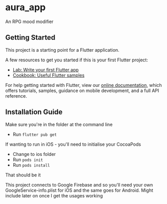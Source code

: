 # aura_app

An RPG mood modifier

## Getting Started

This project is a starting point for a Flutter application.

A few resources to get you started if this is your first Flutter project:

- [Lab: Write your first Flutter app](https://flutter.dev/docs/get-started/codelab)
- [Cookbook: Useful Flutter samples](https://flutter.dev/docs/cookbook)

For help getting started with Flutter, view our
[online documentation](https://flutter.dev/docs), which offers tutorials,
samples, guidance on mobile development, and a full API reference.


## Installation Guide
Make sure you're in the folder at the command line 

* Run `flutter pub get`

If wanting to run in iOS - you'll need to initialise your CocoaPods

* Change to ios folder
* Run `pods init`
* Run `pods install`

That should be it

This project connects to Google Firebase and so you'll need your own GoogleService-info.plist for iOS and the same goes for Android. 
Might include later on once I get the usages working
